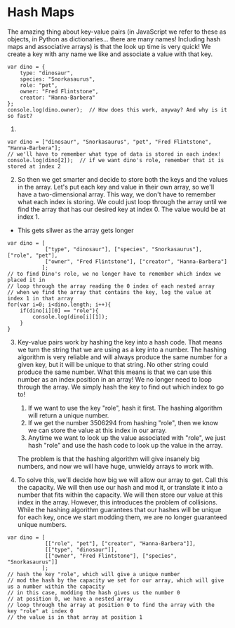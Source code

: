 # Hash Maps

The amazing thing about key-value pairs (in JavaScript we refer to these as objects, in Python as dictionaries... there are many names! Including hash maps and associative arrays) is that the look up time is very quick! We create a key with any name we like and associate a value with that key. 

```JS
var dino = { 
    type: "dinosaur",
    species: "Snorkasaurus", 
    role: "pet", 
    owner: "Fred Flintstone",
    creator: "Hanna-Barbera"
};
console.log(dino.owner);  // How does this work, anyway? And why is it so fast?
```

1. 
```JS
var dino = ["dinosaur", "Snorkasaurus", "pet", "Fred Flintstone", "Hanna-Barbera"];
// we'll have to remember what type of data is stored in each index!
console.log(dino[2]);  // if we want dino's role, remember that it is stored at index 2
```

2. So then we get smarter and decide to store both the keys and the values in the array. Let's put each key and value in their own array, so we'll have a two-dimensional array. This way, we don't have to remember what each index is storing. We could just loop through the array until we find the array that has our desired key at index 0. The value would be at index 1.

* This gets sllwer as the array gets longer
```JS
var dino = [
            ["type", "dinosaur"], ["species", "Snorkasaurus"], ["role", "pet"], 
            ["owner", "Fred Flintstone"], ["creator", "Hanna-Barbera"]
           ];
// to find Dino's role, we no longer have to remember which index we placed it in
// loop through the array reading the 0 index of each nested array
// when we find the array that contains the key, log the value at index 1 in that array
for(var i=0; i<dino.length; i++){
    if(dino[i][0] == "role"){
        console.log(dino[i][1]);
    }
}
```

3. Key-value pairs work by hashing the key into a hash code. That means we turn the string that we are using as a key into a number. The hashing algorithm is very reliable and will always produce the same number for a given key, but it will be unique to that string. No other string could produce the same number. What this means is that we can use this number as an index position in an array! We no longer need to loop through the array. We simply hash the key to find out which index to go to!

   1.  If we want to use the key "role", hash it first. The hashing algorithm will return a unique number. 
   2. If we get the number 3506294 from hashing "role", then we know we can store the value at this index in our array.
   3. Anytime we want to look up the value associated with "role", we just hash "role" and use the hash code to look up the value in the array.

    The problem is that the hashing algorithm will give insanely big numbers, and now we will have huge, unwieldy arrays to work with.

4. To solve this, we'll decide how big we will allow our array to get. Call this the capacity. We will then use our hash and mod it, or translate it into a number that fits within the capacity. We will then store our value at this index in the array. However, this introduces the problem of collisions. While the hashing algorithm guarantees that our hashes will be unique for each key, once we start modding them, we are no longer guaranteed unique numbers.

```JS
var dino = [
            [["role", "pet"], ["creator", "Hanna-Barbera"]],
            [["type", "dinosaur"]],
            [["owner", "Fred Flintstone"], ["species", "Snorkasaurus"]]
           ];
// hash the key "role", which will give a unique number
// mod the hash by the capacity we set for our array, which will give us a number within the capacity
// in this case, modding the hash gives us the number 0
// at position 0, we have a nested array
// loop through the array at position 0 to find the array with the  key "role" at index 0
// the value is in that array at position 1
```